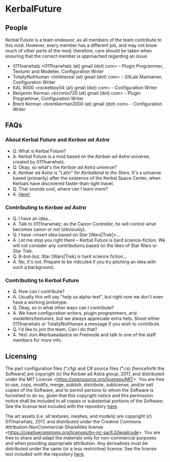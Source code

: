 # KerbalFuture

## People

Kerbal Future is a team endeavor, as all members of the team contribute to this mod. However, every member has a different job, and may not know much of other parts of the mod; therefore, care should be taken when ensuring that the correct member is approached regarding an issue.

* 0111narwhalz \<0111narwhalz (at) gmail (dot) com\> – Plugin Programmer, Texturer and Modeller, Configuration Writer
* TotallyNotHuman \<tnhthereal (at) gmail (dot) com\> - GitLab Maintainer, Configuration Writer
* KAL 9000 \<rocketboy04 (at) gmail (dot) com\> - Configuration Writer
* Benjamin Kerman \<bcronin720 (at) gmail (dot) com\> - Plugin Programmer, Configuration Writer
* Brent Kerman \<brentkerman2000 (at) gmail (dot) com\> - Configuration Writer

## FAQs

### About Kerbal Future and *Kerbae ad Astra*

* Q. What is Kerbal Future?
* A. Kerbal Future is a mod based on the *Kerbae ad Astra* universe, created by 0111narwhalz.
* Q. Okay, so what's the *Kerbae ad Astra* universe?
* A. *Kerbae ad Astra* is "Latin" for *Kerbalkind to the Stars*. It's a universe based (primarily) after the existence of the Kerbal Space Center, when Kerbals have discovered faster-than-light travel.
* Q. That sounds cool, where can I learn more?
* A. [Here!](http://35.190.136.99:8080/w)

### Contributing to *Kerbae ad Astra*

* Q. I have an idea…
* A. Talk to 0111narwhalz; as the Canon Controller, he will control what becomes canon or not (obviously).
* Q. I have \<insert idea based on Star \[Wars|Trek\]\>…
* A. Let me stop you right there – Kerbal Future is hard science-fiction. We will not consider any contributions based on the likes of Star Wars or Star Trek.
* Q. B-but-but, Star \[Wars|Trek\] is hard science fiction…
* A. No, it's not. Prepare to be ridiculed if you try pitching an idea with such a background.

### Contributing to Kerbal Future

* Q. How can I contribute?
* A. Usually this will say "help us alpha-test", but right now we don't even have a working prototype.
* Q. Okay, so in what other ways can I contribute?
* A. We have configuration writers, plugin programmers, and modellers/texturers, but we always appreciate extra help. Shoot either 0111narwhalz or TotallyNotHuman a message if you wish to contribute.
* Q. I'd like to join the team. Can I do that?
* A. Yes! Join #kerbaeadastra on Freenode and talk to one of the staff members for more info.

## Licensing

The part configuration files (\*.cfg) and C# source files (\*.cs) [henceforth the Software] are copyright (c) the Kerbae ad Astra group, 2017, and distributed under the MIT License <<https://opensource.org/licenses/MIT>>. You are free to use, copy, modify, merge, publish, distribute, sublicense, and/or sell copies of the Software, and to permit persons to whom the Software is furnished to do so, given that this copyright notice and this permission notice shall be included in all copies or substantial portions of the Software. See the license text included with the repository [here](http://35.190.136.99:8080/KerbaeAdAstra/KerbalFuture/blob/develop/LICENSE.code.md).

The art assets (i.e. all textures, meshes, and models) are copyright (c) 0111narwhalz, 2017, and distributed under the Creative Commons Attribution-NonCommercial-ShareAlike license <<https://creativecommons.org/licenses/by-nc-sa/4.0/legalcode>>. You are free to share and adapt the materials only for non-commercial purposes and when providing appropriate attribution. Any derivatives must be distributed under the same (or a less restrictive) license. See the license text included with the repository [here](http://35.190.136.99:8080/KerbaeAdAstra/KerbalFuture/blob/develop/LICENSE.assets.md).
